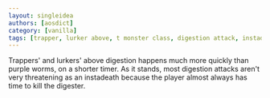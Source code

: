 ```yaml
---
layout: singleidea
authors: [aosdict]
category: [vanilla]
tags: [trapper, lurker above, t monster class, digestion attack, instadeath]
---
```

Trappers' and lurkers' above digestion happens much more quickly than purple worms, on a shorter timer. As it stands, most digestion attacks aren't very threatening as an instadeath because the player almost always has time to kill the digester.
